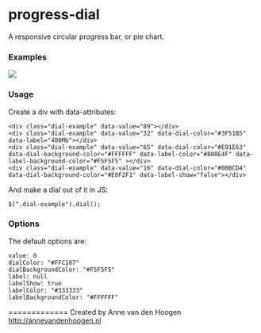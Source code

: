 # progress-dial
A responsive circular progress bar, or pie chart.

### Examples
![](https://cloud.githubusercontent.com/assets/10232608/5488898/1b6d89e4-86c4-11e4-803f-e321bfe5cab0.png)

### Usage
Create a div with data-attributes:
```
<div class="dial-example" data-value="89"></div>
<div class="dial-example" data-value="32" data-dial-color="#3F51B5" data-label="400Mb"></div>
<div class="dial-example" data-value="65" data-dial-color="#E91E63" data-dial-background-color="#FFFFFF" data-label-color="#880E4F" data-label-background-color="#F5F5F5" ></div>
<div class="dial-example" data-value="16" data-dial-color="#00BCD4" data-dial-background-color="#E0F2F1" data-label-show="false"></div>
```

And make a dial out of it in JS:
```
$(".dial-example").dial();
```
### Options
The default options are:
```
value: 0
dialColor: "#FFC107"
dialBackgroundColor: "#F5F5F5"
label: null
labelShow: true
labelColor: "#333333"
labelBackgroundColor: "#FFFFFF"
```

=============
Created by Anne van den Hoogen http://annevandenhoogen.nl